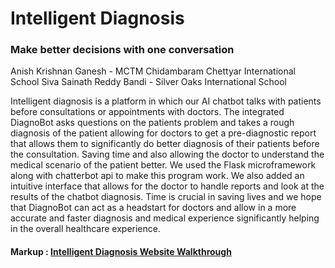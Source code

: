# Intelligent Diagnosis
### Make better decisions with one conversation

Anish Krishnan Ganesh - MCTM Chidambaram Chettyar International School
Siva Sainath Reddy Bandi - Silver Oaks International School

Intelligent diagnosis is a platform in which our AI chatbot talks with patients before consultations or appointments with doctors. The integrated DiagnoBot asks questions on the patients problem and takes a rough diagnosis of the patient allowing for doctors to get a pre-diagnostic report that allows them to significantly do better diagnosis of their patients before the consultation. Saving time and also allowing the doctor to understand the medical scenario of the patient better. We used the Flask microframework along with chatterbot api to make this program work. We also added an intuitive interface that allows for the doctor to handle reports and look at the results of the chatbot diagnosis. Time is crucial in saving lives and we hope that DiagnoBot can act as a headstart for doctors and allow in a more accurate and faster diagnosis and medical experience significantly helping in the overall healthcare experience.

#### Markup :  [Intelligent Diagnosis Website Walkthrough](https://www.youtube.com/watch?v=YgAc23ny0Xo "Intelligent Diagnosis Website Walkthrough") 
